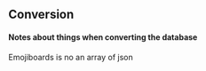 ## Conversion
#### Notes about things when converting the database

Emojiboards is no an array of json

